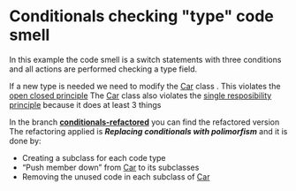 # Conditionals checking "type" code smell
In this example the code smell is a switch statements with three conditions and all actions are performed checking a type field.

If a new type is needed we need to modify the [Car] class . This violates the [open closed principle]
The [Car] class also violates the [single resposibility principle] because it does at least 3 things

In the branch **[conditionals-refactored]** you can find the refactored version 
The refactoring applied is ***Replacing conditionals with polimorfism*** and it is done by:
  - Creating a subclass for each code type 
  - “Push member down” from [Car] to its subclasses
  - Removing the unused code in each subclass of [Car]

[conditionals-refactored]: <https://github.com/rmarioo/smells-to-refactoring/tree/conditional_refactored>
[Car]: <https://github.com/rmarioo/smells-to-refactoring/blob/master/conditionals/src/main/java/it/rmarioo/smells_to_refactoring/conditionals/Car.java>
[open closed principle]: <https://en.wikipedia.org/wiki/Open/closed_principle>
[single resposibility principle]: <https://en.wikipedia.org/wiki/Single_responsibility_principle>
